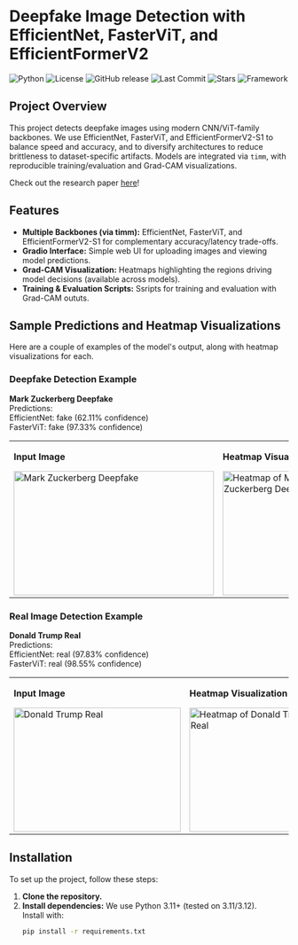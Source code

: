 # Deepfake Image Detection with EfficientNet, FasterViT, and EfficientFormerV2

![Python](https://img.shields.io/badge/python-3.11+-blue.svg)
![License](https://img.shields.io/github/license/thourihan/DeepfakeDetection.svg)
![GitHub release](https://img.shields.io/github/v/release/thourihan/DeepfakeDetection.svg)
![Last Commit](https://img.shields.io/github/last-commit/thourihan/DeepfakeDetection.svg)
![Stars](https://img.shields.io/github/stars/thourihan/DeepfakeDetection?style=social)
![Framework](https://img.shields.io/badge/framework-PyTorch-red.svg)

## Project Overview
This project detects deepfake images using modern CNN/ViT-family backbones. We use EfficientNet, FasterViT, and EfficientFormerV2-S1 to balance speed and accuracy, and to diversify architectures to reduce brittleness to dataset-specific artifacts. Models are integrated via `timm`, with reproducible training/evaluation and Grad-CAM visualizations.

Check out the research paper [here](https://docs.google.com/document/d/1Duh0sKFxBPB-_-t1U8HRtR3py7OVKb715McTbgyHh7Q/edit?usp=sharing)!

## Features
- **Multiple Backbones (via timm):** EfficientNet, FasterViT, and EfficientFormerV2-S1 for complementary accuracy/latency trade-offs.
- **Gradio Interface:** Simple web UI for uploading images and viewing model predictions.
- **Grad-CAM Visualization:** Heatmaps highlighting the regions driving model decisions (available across models).
- **Training & Evaluation Scripts:** Ssripts for training and evaluation with Grad-CAM oututs. 

## Sample Predictions and Heatmap Visualizations
Here are a couple of examples of the model's output, along with heatmap visualizations for each.

### Deepfake Detection Example
**Mark Zuckerberg Deepfake**  
Predictions:  
EfficientNet: fake (62.11% confidence)  
FasterViT: fake (97.33% confidence)

<table>
  <tr>
    <td>
      <p><strong>Input Image</strong></p>
      <img src="images/mark-zuckerberg-deepfake.webp" alt="Mark Zuckerberg Deepfake" width="361" height="224"/>
    </td>
    <td>
      <p><strong>Heatmap Visualization</strong></p>
      <img src="images/mark-zuckerberg-deepfake-heatmap.png" alt="Heatmap of Mark Zuckerberg Deepfake" width="224" height="224"/>
    </td>
  </tr>
</table>

### Real Image Detection Example
**Donald Trump Real**  
Predictions:  
EfficientNet: real (97.83% confidence)  
FasterViT: real (98.55% confidence)

<table>
  <tr>
    <td>
      <p><strong>Input Image</strong></p>
      <img src="images/donald-trump-real.jpg" alt="Donald Trump Real" width="301" height="224"/>
    </td>
    <td>
      <p><strong>Heatmap Visualization</strong></p>
      <img src="images/donald-trump-real-heatmap.png" alt="Heatmap of Donald Trump Real" width="224" height="224"/>
    </td>
  </tr>
</table>

## Installation
To set up the project, follow these steps:
1. **Clone the repository.**
2. **Install dependencies:** We use Python 3.11+ (tested on 3.11/3.12).  
   Install with:
   ```bash
   pip install -r requirements.txt
